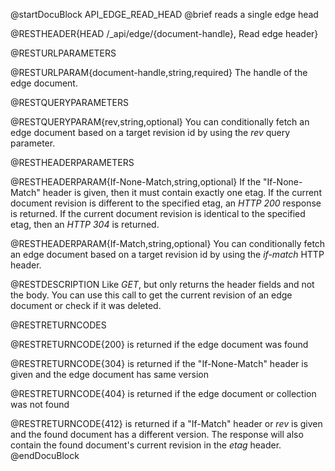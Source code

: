 
@startDocuBlock API_EDGE_READ_HEAD
@brief reads a single edge head

@RESTHEADER{HEAD /_api/edge/{document-handle}, Read edge header}

@RESTURLPARAMETERS

@RESTURLPARAM{document-handle,string,required}
The handle of the edge document.

@RESTQUERYPARAMETERS

@RESTQUERYPARAM{rev,string,optional}
You can conditionally fetch an edge document based on a target revision id by
using the *rev* query parameter.

@RESTHEADERPARAMETERS

@RESTHEADERPARAM{If-None-Match,string,optional}
If the "If-None-Match" header is given, then it must contain exactly one
etag. If the current document revision is different to the specified etag,
an *HTTP 200* response is returned. If the current document revision is
identical to the specified etag, then an *HTTP 304* is returned.

@RESTHEADERPARAM{If-Match,string,optional}
You can conditionally fetch an edge document based on a target revision id by
using the *if-match* HTTP header.

@RESTDESCRIPTION
Like *GET*, but only returns the header fields and not the body. You
can use this call to get the current revision of an edge document or check if
it was deleted.

@RESTRETURNCODES

@RESTRETURNCODE{200}
is returned if the edge document was found

@RESTRETURNCODE{304}
is returned if the "If-None-Match" header is given and the edge document has
same version

@RESTRETURNCODE{404}
is returned if the edge document or collection was not found

@RESTRETURNCODE{412}
is returned if a "If-Match" header or *rev* is given and the found
document has a different version. The response will also contain the found
document's current revision in the *etag* header.
@endDocuBlock
